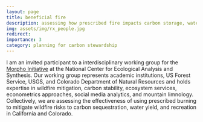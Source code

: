 ```yaml
---
layout: page
title: beneficial fire
description: assessing how prescribed fire impacts carbon storage, water yield, and recreation
img: assets/img/rx_people.jpg
redirect: 
importance: 3
category: planning for carbon stewardship
---
```


I am an invited participant to a interdisciplinary working group for the [Morpho Initiative](https://www.nceas.ucsb.edu/news/fire-and-flight-announcing-first-morpho-working-groups) at the National Center for Ecological Analysis and Synthesis. Our working group represents academic institutions, US Forest Service, USGS, and Colorado Department of Natural Resources and holds expertise in wildfire mitigation, carbon stability, ecosystem services, econometrics approaches, social media analytics, and mountain limnology. Collectively, we are assessing the effectiveness of using prescribed burning to mitigate wildfire risks to carbon sequestration, water yield, and recreation in California and Colorado.
